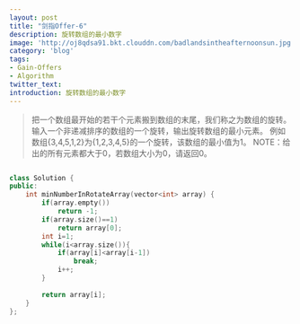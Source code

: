 ```yaml
---
layout: post
title: "剑指Offer-6"
description: 旋转数组的最小数字
image: 'http://oj8qdsa91.bkt.clouddn.com/badlandsintheafternoonsun.jpg'
category: 'blog'
tags:
- Gain-Offers
- Algorithm
twitter_text: 
introduction: 旋转数组的最小数字
---
```



> 把一个数组最开始的若干个元素搬到数组的末尾，我们称之为数组的旋转。 输入一个非递减排序的数组的一个旋转，输出旋转数组的最小元素。 例如数组{3,4,5,1,2}为{1,2,3,4,5}的一个旋转，该数组的最小值为1。 NOTE：给出的所有元素都大于0，若数组大小为0，请返回0。


```cpp

class Solution {
public:
    int minNumberInRotateArray(vector<int> array) {
        if(array.empty())
            return -1;
        if(array.size()==1)
            return array[0];
        int i=1;
        while(i<array.size()){
            if(array[i]<array[i-1])
                break;
            i++;
        }
         
        return array[i];
    }
};

```